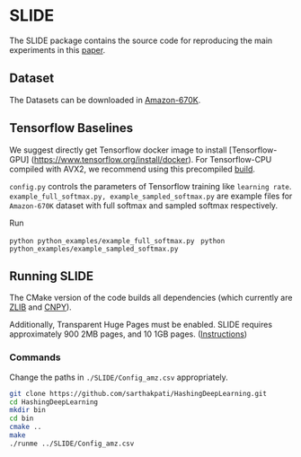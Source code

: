 # SLIDE

The SLIDE package contains the source code for reproducing the main experiments in this [paper](https://arxiv.org/abs/1903.03129).

## Dataset

The Datasets can be downloaded in [Amazon-670K](https://drive.google.com/open?id=0B3lPMIHmG6vGdUJwRzltS1dvUVk).

## Tensorflow Baselines

We suggest directly get Tensorflow docker image to install [Tensorflow-GPU] (https://www.tensorflow.org/install/docker).
For Tensorflow-CPU compiled with AVX2, we recommend using this precompiled [build](https://github.com/lakshayg/tensorflow-build).

`config.py` controls the parameters of Tensorflow training like `learning rate`. `example_full_softmax.py, example_sampled_softmax.py` are example files for `Amazon-670K` dataset with full softmax and sampled softmax respectively.

Run

```python python_examples/example_full_softmax.py```
``` python python_examples/example_sampled_softmax.py```

## Running SLIDE

The CMake version of the code builds all dependencies (which currently are [ZLIB](https://github.com/madler/zlib/tree/v1.2.11) and [CNPY](https://github.com/sarthakpati/cnpy)).

Additionally, Transparent Huge Pages must be enabled.  SLIDE requires approximately 900 2MB pages, and 10 1GB pages.
([Instructions](https://wiki.debian.org/Hugepages))

### Commands

Change the paths in ```./SLIDE/Config_amz.csv``` appropriately.

```bash
git clone https://github.com/sarthakpati/HashingDeepLearning.git
cd HashingDeepLearning
mkdir bin
cd bin
cmake ..
make
./runme ../SLIDE/Config_amz.csv
```
